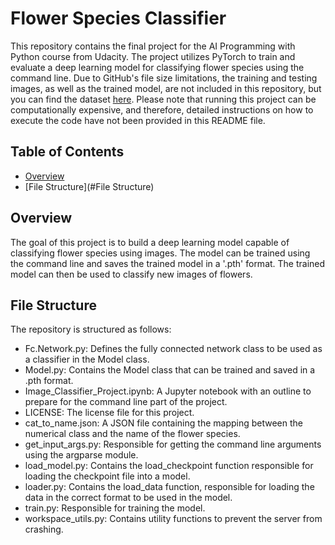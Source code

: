 # Flower Species Classifier

This repository contains the final project for the AI Programming with Python course from Udacity. The project utilizes PyTorch to train and evaluate a deep learning model for classifying flower species using the command line. Due to GitHub's file size limitations, the training and testing images, as well as the trained model, are not included in this repository, but you can find the dataset <a href="https://www.robots.ox.ac.uk/~vgg/data/flowers/102/index.html">here</a>. Please note that running this project can be computationally expensive, and therefore, detailed instructions on how to execute the code have not been provided in this README file.

## Table of Contents

- [Overview](#Overview)
- [File Structure](#File Structure)

<a id="Overview"></a>
## Overview

The goal of this project is to build a deep learning model capable of classifying flower species using images. The model can be trained using the command line and saves the trained model in a '.pth' format. The trained model can then be used to classify new images of flowers.

<a id="File Structure"></a>
## File Structure

The repository is structured as follows:

- Fc.Network.py: Defines the fully connected network class to be used as a classifier in the Model class.
- Model.py: Contains the Model class that can be trained and saved in a .pth format.
- Image_Classifier_Project.ipynb: A Jupyter notebook with an outline to prepare for the command line part of the project.
- LICENSE: The license file for this project.
- cat_to_name.json: A JSON file containing the mapping between the numerical class and the name of the flower species.
- get_input_args.py: Responsible for getting the command line arguments using the argparse module.
- load_model.py: Contains the load_checkpoint function responsible for loading the checkpoint file into a model.
- loader.py: Contains the load_data function, responsible for loading the data in the correct format to be used in the model.
- train.py: Responsible for training the model.
- workspace_utils.py: Contains utility functions to prevent the server from crashing.
